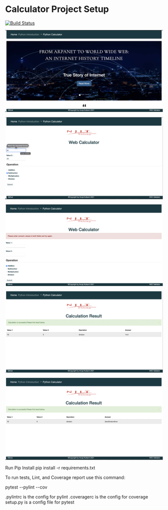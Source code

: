 # Calculator Project Setup
[![Build Status](https://app.travis-ci.com/anujaku/calc2.svg?branch=calcWithArgs)](https://app.travis-ci.com/anujaku/calc2)

![](homepage1.png)

![](validation1.png)

![](validation2.png)

![](resultpage.png)

![](zerodivisionerror1.png)

Run Pip Install
pip install -r requirements.txt

To run tests, Lint, and Coverage report use this command:

pytest  --pylint --cov

.pylintrc is the config for pylint
.coveragerc is the config for coverage
setup.py is a config file for pytest


